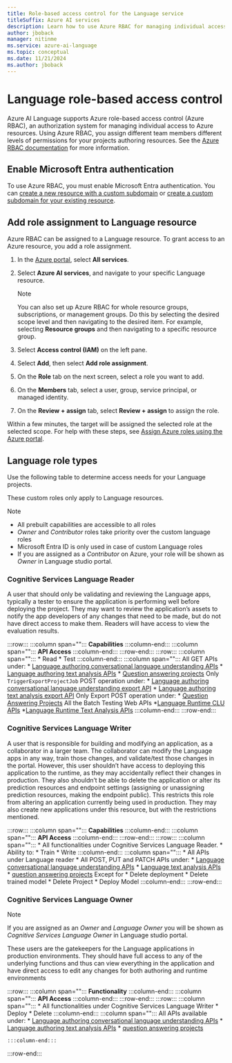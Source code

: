 ```yaml
---
title: Role-based access control for the Language service
titleSuffix: Azure AI services
description: Learn how to use Azure RBAC for managing individual access to Azure resources.
author: jboback
manager: nitinme
ms.service: azure-ai-language
ms.topic: conceptual
ms.date: 11/21/2024
ms.author: jboback
---
```



# Language role-based access control

Azure AI Language supports Azure role-based access control (Azure RBAC), an authorization system for managing individual access to Azure resources. Using Azure RBAC, you assign different team members different levels of permissions for your projects authoring resources. See the [Azure RBAC documentation](/azure/role-based-access-control/) for more information.

<a name='enable-azure-active-directory-authentication'></a>

## Enable Microsoft Entra authentication 

To use Azure RBAC, you must enable Microsoft Entra authentication. You can [create a new resource with a custom subdomain](../../authentication.md#create-a-resource-with-a-custom-subdomain) or [create a custom subdomain for your existing resource](../../cognitive-services-custom-subdomains.md#how-does-this-impact-existing-resources).

## Add role assignment to Language resource

Azure RBAC can be assigned to a Language resource. To grant access to an Azure resource, you add a role assignment.
1. In the [Azure portal](https://portal.azure.com/), select **All services**. 
1. Select **Azure AI services**, and navigate to your specific Language resource. 
   > [!NOTE]
   > You can also set up Azure RBAC for whole resource groups, subscriptions, or management groups. Do this by selecting the desired scope level and then navigating to the desired item. For example, selecting **Resource groups** and then navigating to a specific resource group.

1. Select **Access control (IAM)** on the left pane.
1. Select **Add**, then select **Add role assignment**.
1. On the **Role** tab on the next screen, select a role you want to add.
1. On the **Members** tab, select a user, group, service principal, or managed identity.
1. On the **Review + assign** tab, select **Review + assign** to assign the role.

Within a few minutes, the target will be assigned the selected role at the selected scope. For help with these steps, see [Assign Azure roles using the Azure portal](/azure/role-based-access-control/role-assignments-portal).

## Language role types

Use the following table to determine access needs for your Language projects.

These custom roles only apply to Language resources. 
> [!NOTE]
> * All prebuilt capabilities are accessible to all roles
> * *Owner* and *Contributor* roles take priority over the custom language roles
> * Microsoft Entra ID is only used in case of custom Language roles
> * If you are assigned as a *Contributor* on Azure, your role will be shown as *Owner* in Language studio portal.


### Cognitive Services Language Reader

A user that should only be validating and reviewing the Language apps, typically a tester to ensure the application is performing well before deploying the project. They may want to review the application’s assets to notify the app developers of any changes that need to be made, but do not have direct access to make them. Readers will have access to view the evaluation results.


:::row:::
    :::column span="":::
        **Capabilities**
    :::column-end:::
    :::column span="":::
        **API Access**
    :::column-end:::
:::row-end:::
:::row:::
    :::column span="":::
        * Read
        * Test
    :::column-end:::
    :::column span="":::
      All GET APIs under: 
        * [Language authoring conversational language understanding APIs](/rest/api/language/2023-04-01/conversational-analysis-authoring)
        * [Language authoring text analysis APIs](/rest/api/language/2023-04-01/text-analysis-authoring)
        * [Question answering projects](/rest/api/questionanswering/question-answering-projects)
      Only `TriggerExportProjectJob` POST operation under: 
         * [Language authoring conversational language understanding export API](/rest/api/language/2023-04-01/text-analysis-authoring/export)
         * [Language authoring text analysis export API](/rest/api/language/2023-04-01/text-analysis-authoring/export)
      Only Export POST operation under: 
         * [Question Answering Projects](/rest/api/questionanswering/question-answering-projects/export)
      All the Batch Testing Web APIs
         *[Language Runtime CLU APIs](/rest/api/language)
         *[Language Runtime Text Analysis APIs](https://go.microsoft.com/fwlink/?linkid=2239169)
    :::column-end:::
:::row-end:::

### Cognitive Services Language Writer

A user that is responsible for building and modifying an application, as a collaborator in a larger team. The collaborator can modify the Language apps in any way, train those changes, and validate/test those changes in the portal. However, this user shouldn’t have access to deploying this application to the runtime, as they may accidentally reflect their changes in production. They also shouldn’t be able to delete the application or alter its prediction resources and endpoint settings (assigning or unassigning prediction resources, making the endpoint public). This restricts this role from altering an application currently being used in production. They may also create new applications under this resource, but with the restrictions mentioned.

:::row:::
    :::column span="":::
        **Capabilities**
    :::column-end:::
    :::column span="":::
        **API Access**
    :::column-end:::
:::row-end:::
:::row:::
    :::column span="":::
      * All functionalities under Cognitive Services Language Reader.
      * Ability to: 
          * Train
          * Write
    :::column-end:::
    :::column span="":::
      * All APIs under Language reader
      * All POST, PUT and PATCH APIs under:
         * [Language conversational language understanding APIs](/rest/api/language/2023-04-01/conversational-analysis-authoring)
         * [Language text analysis APIs](/rest/api/language/2023-04-01/text-analysis-authoring)
         * [question answering projects](/rest/api/questionanswering/question-answering-projects)
          Except for
          * Delete deployment
          * Delete trained model
          * Delete Project
          * Deploy Model
    :::column-end:::
:::row-end:::

### Cognitive Services Language Owner

> [!NOTE]
> If you are assigned as an *Owner* and *Language Owner* you will be shown as *Cognitive Services Language Owner* in Language studio portal.


These users are the gatekeepers for the Language applications in production environments. They should have full access to any of the underlying functions and thus can view everything in the application and have direct access to edit any changes for both authoring and runtime environments

:::row:::
    :::column span="":::
        **Functionality**
    :::column-end:::
    :::column span="":::
        **API Access**
    :::column-end:::
:::row-end:::
:::row:::
    :::column span="":::
      * All functionalities under Cognitive Services Language Writer
      * Deploy
      * Delete
    :::column-end:::
    :::column span="":::
      All APIs available under:
        * [Language authoring conversational language understanding APIs](/rest/api/language/2023-04-01/conversational-analysis-authoring)
        * [Language authoring text analysis APIs](/rest/api/language/2023-04-01/text-analysis-authoring)
        * [question answering projects](/rest/api/questionanswering/question-answering-projects)
         
    :::column-end:::
:::row-end:::
